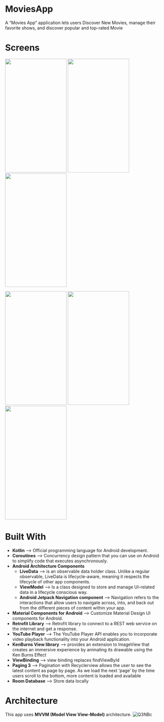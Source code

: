 # MoviesApp
A “Movies App” application lets users Discover New Movies, manage their favorite shows, and discover popular and top-rated Movie
# Screens
<img src="https://user-images.githubusercontent.com/62480395/159256052-715e951b-6251-4546-8017-4d337682dc7d.jpg" width=200  height=370> <img src="https://user-images.githubusercontent.com/62480395/159374564-6132525d-ed5f-4eb1-b604-323a6c5b1e5c.jpg" width=200  height=370> <img src="https://user-images.githubusercontent.com/62480395/159374809-4f18adcf-b974-4a03-b495-53d976467616.jpg" width=200  height=370> 

<img src="https://user-images.githubusercontent.com/62480395/159375348-5619d0d9-1b29-4b77-b248-a3a3a5228899.jpg" width=200  height=370> <img src="https://user-images.githubusercontent.com/62480395/159375138-bc9676c0-d9b7-455e-95a2-d2b4ff37f494.jpg" width=200  height=370> <img src="https://user-images.githubusercontent.com/62480395/159375402-5fad4ed7-3b10-4e56-9fac-72f3f4401528.jpg" width=200  height=370>

# Built With
- **Kotlin** --> Official programming language for Android development.
- **Coroutines** -->  Concurrency design pattern that you can use on Android to simplify code that executes asynchronously.
- **Android Architecture Components** 
  - **LiveData** --> is an observable data holder class. Unlike a regular observable,
       LiveData is lifecycle-aware, meaning it respects the lifecycle of other app components.
  - **ViewModel** --> Is a class designed to store and manage UI-related data in a lifecycle conscious way.
  - **Android Jetpack Navigation component** --> Navigation refers to the interactions that allow users to navigate across, into, 
       and back out from the different pieces of content within your app.
- **Material Components for Android** --> Customize Material Design UI components for Android.
- **Retrofit Library** --> Retrofit library to connect to a REST web service on the internet and get a response.
- **YouTube Player** --> The YouTube Player API enables you to incorporate video playback functionality into your Android application.
- **KenBurns View library** --> provides an extension to ImageView that creates an immersive experience
     by animating its drawable using the Ken Burns Effect
- **ViewBinding** --> view binding replaces findViewById
- **Paging 3** --> Pagination with Recyclerview allows the user to see the latest content as page by page. 
     As we load the next ‘page’ by the time users scroll to the bottom, more content is loaded and available
- **Room Database** --> Store data locally
# Architecture 
This app uses **MVVM (Model View View-Model)** architecture.
![Q3NBc](https://user-images.githubusercontent.com/62480395/159254664-fee91587-2a62-4858-a8f4-4ab41e6a7c6e.png)
